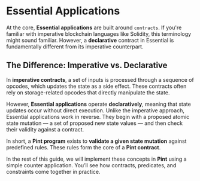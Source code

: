 # Essential Applications

At the core, **Essential applications** are built around `contracts`. If you're familiar with imperative blockchain languages like Solidity, this terminology might sound familiar. However, a **declarative** contract in Essential is fundamentally different from its imperative counterpart.

## The Difference: Imperative vs. Declarative

In **imperative contracts**, a set of inputs is processed through a sequence of opcodes, which updates the state as a side effect. These contracts often rely on storage-related opcodes that directly manipulate the state.

However, **Essential applications** operate **declaratively**, meaning that state updates occur without direct execution. Unlike the imperative approach, Essential applications work in reverse. They begin with a proposed atomic state mutation — a set of proposed new state values — and then check their validity against a contract.

In short, a **Pint program** exists to **validate a given state mutation** against predefined rules. These rules form the core of a **Pint contract**.

In the rest of this guide, we will implement these concepts in **Pint** using a simple counter application. You’ll see how contracts, predicates, and constraints come together in practice.
